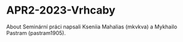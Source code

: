 # APR2-2023-Vrhcaby
About Seminární práci napsali Kseniia Mahalias (mkvkva) a Mykhailo Pastram (pastram1905).
